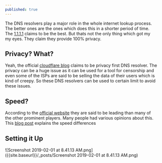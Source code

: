 ```yaml
---
published: true
---
```



The DNS resolvers play a major role in the whole internet lookup process. The better ones are the ones which does this in a shorter period of time. The [1.1.1.1](http://1.1.1.1) claims to be the best. But thats not the only thing which got my my eyes. They claim they provide 100% privacy.

## Privacy? What?

Yeah, the official [cloudflare blog](https://blog.cloudflare.com/announcing-1111/) claims to be privacy first DNS resolver. The privacy can be a huge issue as it can be used for a tool for censorship and even some of the ISPs are said to be selling the data of their users which is kind of creepy. So these DNS resolvers can be used to certain limit to avoid these issues.

## Speed?

According to the [official website](http://1.1.1.1) they are said to be leading than many of the other prominent players. Many people had various opinions about this. This [blog post](https://medium.com/@nykolas.z/dns-resolvers-performance-compared-cloudflare-x-google-x-quad9-x-opendns-149e803734e5) explains the speed differences

## Setting it Up

![Screenshot 2019-02-01 at 8.41.13 AM.png]({{site.baseurl}}/_posts/Screenshot 2019-02-01 at 8.41.13 AM.png)

